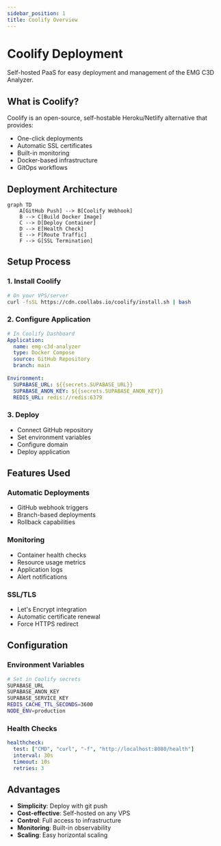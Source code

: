```yaml
---
sidebar_position: 1
title: Coolify Overview
---
```


# Coolify Deployment

Self-hosted PaaS for easy deployment and management of the EMG C3D Analyzer.

## What is Coolify?

Coolify is an open-source, self-hostable Heroku/Netlify alternative that provides:
- One-click deployments
- Automatic SSL certificates
- Built-in monitoring
- Docker-based infrastructure
- GitOps workflows

## Deployment Architecture

```mermaid
graph TD
    A[GitHub Push] --> B[Coolify Webhook]
    B --> C[Build Docker Image]
    C --> D[Deploy Container]
    D --> E[Health Check]
    E --> F[Route Traffic]
    F --> G[SSL Termination]
```

## Setup Process

### 1. Install Coolify
```bash
# On your VPS/server
curl -fsSL https://cdn.coollabs.io/coolify/install.sh | bash
```

### 2. Configure Application
```yaml
# In Coolify Dashboard
Application:
  name: emg-c3d-analyzer
  type: Docker Compose
  source: GitHub Repository
  branch: main
  
Environment:
  SUPABASE_URL: ${{secrets.SUPABASE_URL}}
  SUPABASE_ANON_KEY: ${{secrets.SUPABASE_ANON_KEY}}
  REDIS_URL: redis://redis:6379
```

### 3. Deploy
- Connect GitHub repository
- Set environment variables
- Configure domain
- Deploy application

## Features Used

### Automatic Deployments
- GitHub webhook triggers
- Branch-based deployments
- Rollback capabilities

### Monitoring
- Container health checks
- Resource usage metrics
- Application logs
- Alert notifications

### SSL/TLS
- Let's Encrypt integration
- Automatic certificate renewal
- Force HTTPS redirect

## Configuration

### Environment Variables
```bash
# Set in Coolify secrets
SUPABASE_URL
SUPABASE_ANON_KEY
SUPABASE_SERVICE_KEY
REDIS_CACHE_TTL_SECONDS=3600
NODE_ENV=production
```

### Health Checks
```yaml
healthcheck:
  test: ["CMD", "curl", "-f", "http://localhost:8080/health"]
  interval: 30s
  timeout: 10s
  retries: 3
```

## Advantages

- **Simplicity**: Deploy with git push
- **Cost-effective**: Self-hosted on any VPS
- **Control**: Full access to infrastructure
- **Monitoring**: Built-in observability
- **Scaling**: Easy horizontal scaling